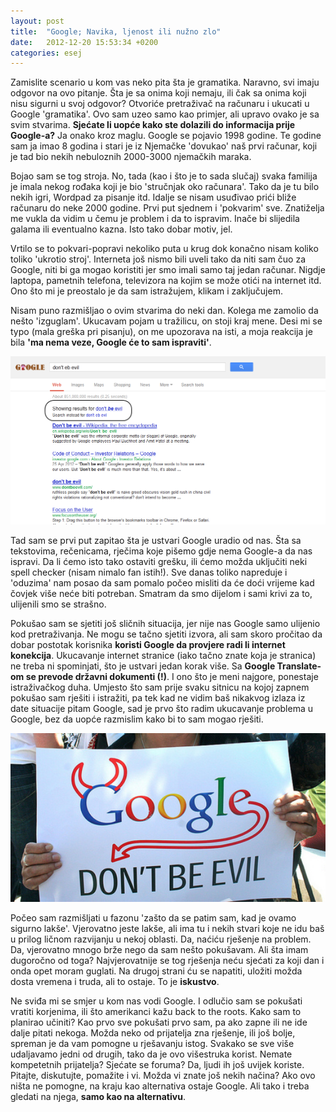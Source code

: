 ```yaml
---
layout: post
title:  "Google; Navika, ljenost ili nužno zlo"
date:   2012-12-20 15:53:34 +0200
categories: esej
---
```

Zamislite scenario u kom vas neko pita šta je gramatika. Naravno, svi imaju odgovor na ovo pitanje. Šta je sa onima koji nemaju, ili čak sa onima koji nisu sigurni u svoj odgovor? Otvoriće pretraživač na računaru i ukucati u Google 'gramatika'. Ovo sam uzeo samo kao primjer, ali upravo ovako je sa svim stvarima. **Sjećate li uopće kako ste dolazili do informacija prije Google-a?** Ja onako kroz maglu. Google se pojavio 1998 godine. Te godine sam ja imao 8 godina i stari je iz Njemačke 'dovukao' naš prvi računar, koji je tad bio nekih nebuloznih 2000-3000 njemačkih maraka.

Bojao sam se tog stroja. No, tada (kao i što je to sada slučaj) svaka familija je imala nekog rođaka koji je bio 'stručnjak oko računara'. Tako da je tu bilo nekih igri, Wordpad za pisanje itd. Idalje se nisam usuđivao prići bliže računaru do neke 2000 godine. Prvi put sjednem i 'pokvarim' sve. Znatiželja me vukla da vidim u čemu je problem i da to ispravim. Inače bi slijedila galama ili eventualno kazna. Isto tako dobar motiv, jel.

Vrtilo se to pokvari-popravi nekoliko puta u krug dok konačno nisam koliko toliko 'ukrotio stroj'. Interneta još nismo bili uveli tako da niti sam čuo za Google, niti bi ga mogao koristiti jer smo imali samo taj jedan računar. Nigdje laptopa, pametnih telefona, televizora na kojim se može otići na internet itd. Ono što mi je preostalo je da sam istražujem, klikam i zaključujem.

Nisam puno razmišljao o ovim stvarima do neki dan. Kolega me zamolio da nešto 'izguglam'. Ukucavam pojam u tražilicu, on stoji kraj mene. Desi mi se typo (mala greška pri pisanju), on me upozorava na isti, a moja reakcija je bila **'ma nema veze, Google će to sam ispraviti'**.

<img src="/assets/google_evil_1.png" width="600" />

Tad sam se prvi put zapitao šta je ustvari Google uradio od nas. Šta sa tekstovima, rečenicama, rječima koje pišemo gdje nema Google-a da nas ispravi. Da li ćemo isto tako ostaviti grešku, ili ćemo možda uključiti neki spell checker (nisam nimalo fan istih!). Sve danas toliko napreduje i 'oduzima' nam posao da sam pomalo počeo misliti da će doći vrijeme kad čovjek više neće biti potreban. Smatram da smo dijelom i sami krivi za to, ulijenili smo se strašno.

Pokušao sam se sjetiti još sličnih situacija, jer nije nas Google samo ulijenio kod pretraživanja. Ne mogu se tačno sjetiti izvora, ali sam skoro pročitao da dobar postotak korisnika **koristi Google da provjere radi li internet konekcija**. Ukucavanje internet stranice (iako tačno znate koja je stranica) ne treba ni spominjati, što je ustvari jedan korak više. Sa **Google Translate-om se prevode državni dokumenti (!)**. I ono što je meni najgore, ponestaje istraživačkog duha. Umjesto što sam prije svaku sitnicu na kojoj zapnem pokušao sam rješiti i istražiti, pa tek kad ne vidim baš nikakvog izlaza iz date situacije pitam Google, sad je prvo što radim ukucavanje problema u Google, bez da uopće razmislim kako bi to sam mogao rješiti.

<img src="/assets/google_evil_2.jpg" width="600" />

Počeo sam razmišljati u fazonu 'zašto da se patim sam, kad je ovamo sigurno lakše'. Vjerovatno jeste lakše, ali ima tu i nekih stvari koje ne idu baš u prilog ličnom razvijanju u nekoj oblasti. Da, naćiću rješenje na problem. Da, vjerovatno mnogo brže nego da sam nešto pokušavam. Ali šta imam dugoročno od toga? Najvjerovatnije se tog rješenja neću sjećati za koji dan i onda opet moram guglati. Na drugoj strani ću se napatiti, uložiti možda dosta vremena i truda, ali to ostaje. To je **iskustvo**.

Ne sviđa mi se smjer u kom nas vodi Google. I odlučio sam se pokušati vratiti korjenima, ili što amerikanci kažu back to the roots. Kako sam to planirao učiniti? Kao prvo sve pokušati prvo sam, pa ako zapne ili ne ide dalje pitati nekoga. Možda neko od prijatelja zna rješenje, ili još bolje, spreman je da vam pomogne u rješavanju istog. Svakako se sve više udaljavamo jedni od drugih, tako da je ovo višestruka korist. Nemate kompetetnih prijatelja? Sjećate se foruma? Da, ljudi ih još uvijek koriste. Pitajte, diskutujte, pomažite i vi. Možda vi znate još nekih načina? Ako ovo ništa ne pomogne, na kraju kao alternativa ostaje Google. Ali tako i treba gledati na njega, **samo kao na alternativu**.
